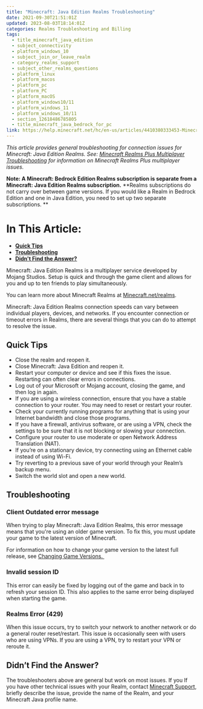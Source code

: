 ```yaml
---
title: "Minecraft: Java Edition Realms Troubleshooting"
date: 2021-09-30T21:51:01Z
updated: 2023-08-03T18:14:01Z
categories: Realms Troubleshooting and Billing
tags:
  - title_minecraft_java_edition
  - subject_connectivity
  - platform_windows_10
  - subject_join_or_leave_realm
  - category_realms_support
  - subject_other_realms_questions
  - platform_linux
  - platform_macos
  - platform_pc
  - platform_PC
  - platform_macOS
  - platform_windows10/11
  - platform_windows_11
  - platform_windows_10/11
  - section_12618486785805
  - title_minecraft_java_bedrock_for_pc
link: https://help.minecraft.net/hc/en-us/articles/4410380333453-Minecraft-Java-Edition-Realms-Troubleshooting
---
```


*This article provides general troubleshooting for connection issues for Minecraft: Java Edition Realms. See:* [*Minecraft Realms Plus Multiplayer Troubleshooting*](./Minecraft-Realms-Plus-Troubleshooting.md) *for information on Minecraft Realms Plus multiplayer issues.*

**Note: A Minecraft: Bedrock Edition Realms subscription is separate from a Minecraft: Java Edition Realms subscription.** **Realms subscriptions do not carry over between game versions. If you would like a Realm in Bedrock Edition and one in Java Edition, you need to set up two separate subscriptions. **

# In This Article:

- [**Quick Tips**](#quick-tips)
- **[Troubleshooting](#troubleshooting)**
- **[Didn't Find the Answer?](#didnt-find-the-answer)**

Minecraft: Java Edition Realms is a multiplayer service developed by Mojang Studios. Setup is quick and through the game client and allows for you and up to ten friends to play simultaneously.

You can learn more about Minecraft Realms at [Minecraft.net/realms](https://www.minecraft.net/en-us/realms).

Minecraft: Java Edition Realms connection speeds can vary between individual players, devices, and networks. If you encounter connection or timeout errors in Realms, there are several things that you can do to attempt to resolve the issue.

## Quick Tips

- Close the realm and reopen it.
- Close Minecraft: Java Edition and reopen it.
- Restart your computer or device and see if this fixes the issue. Restarting can often clear errors in connections.
- Log out of your Microsoft or Mojang account, closing the game, and then log in again.
- If you are using a wireless connection, ensure that you have a stable connection to your router. You may need to reset or restart your router.
- Check your currently running programs for anything that is using your Internet bandwidth and close those programs.
- If you have a firewall, antivirus software, or are using a VPN, check the settings to be sure that it is not blocking or slowing your connection.
- Configure your router to use moderate or open Network Address Translation (NAT).
- If you’re on a stationary device, try connecting using an Ethernet cable instead of using Wi-Fi.
- Try reverting to a previous save of your world through your Realm’s backup menu.
- Switch the world slot and open a new world.

## Troubleshooting

### Client Outdated error message

When trying to play Minecraft: Java Edition Realms, this error message means that you're using an older game version. To fix this, you must update your game to the latest version of Minecraft.

For information on how to change your game version to the latest full release, see [Changing Game Versions. ](../Minecraft-Java-Edition-Technical/Change-Game-Version-for-Minecraft-Java-Edition.md)

### Invalid session ID

This error can easily be fixed by logging out of the game and back in to refresh your session ID. This also applies to the same error being displayed when starting the game.

### Realms Error (429)

When this issue occurs, try to switch your network to another network or do a general router reset/restart. This issue is occasionally seen with users who are using VPNs. If you are using a VPN, try to restart your VPN or reroute it.

## Didn’t Find the Answer?

The troubleshooters above are general but work on most issues. If you If you have other technical issues with your Realm, contact [Minecraft Support](https://aka.ms/Minecraft-Support), briefly describe the issue, provide the name of the Realm, and your Minecraft Java profile name.
